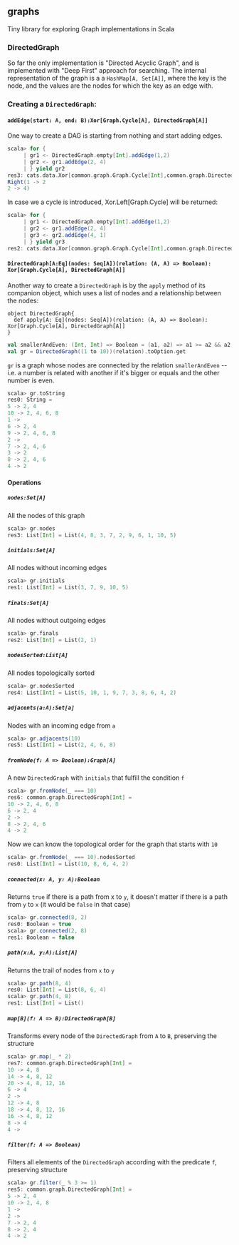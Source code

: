 ## graphs

Tiny library for exploring Graph implementations in Scala

### DirectedGraph
So far the only implementation is "Directed Acyclic Graph", and is implemented with "Deep First" approach for searching. The internal representation of the graph is a a `HashMap[A, Set[A]]`, where the key is the node, and the values are the nodes for which the key as an edge with.

### Creating a `DirectedGraph`:

#### `addEdge(start: A, end: B):Xor[Graph.Cycle[A], DirectedGraph[A]]`

One way to create a DAG is starting from nothing and start adding edges.

```scala
scala> for {
     | gr1 <- DirectedGraph.empty[Int].addEdge(1,2)
     | gr2 <- gr1.addEdge(2, 4)
     | } yield gr2
res3: cats.data.Xor[common.graph.Graph.Cycle[Int],common.graph.DirectedGraph[Int]] =
Right(1 -> 2
2 -> 4)
```

In case we a cycle is introduced, Xor.Left[Graph.Cycle] will be returned:

```scala
scala> for {
     | gr1 <- DirectedGraph.empty[Int].addEdge(1,2)
     | gr2 <- gr1.addEdge(2, 4)
     | gr3 <- gr2.addEdge(4, 1)
     | } yield gr3
res2: cats.data.Xor[common.graph.Graph.Cycle[Int],common.graph.DirectedGraph[Int]] = Left(Cycle(List(4, 1, 2, 4)))
```

#### `DirectedGraph[A:Eq](nodes: Seq[A])(relation: (A, A) => Boolean): Xor[Graph.Cycle[A], DirectedGraph[A]]`

Another way to create a `DirectedGraph` is by the `apply` method of its companion object, which uses a list of nodes and a relationship between the nodes:
```
object DirectedGraph{
  def apply[A: Eq](nodes: Seq[A])(relation: (A, A) => Boolean): Xor[Graph.Cycle[A], DirectedGraph[A]]
}
```

```scala
val smallerAndEven: (Int, Int) => Boolean = (a1, a2) => a1 >= a2 && a2 % 2 == 0
val gr = DirectedGraph((1 to 10))(relation).toOption.get
```

`gr` is a graph whose nodes are connected by the relation `smallerAndEven` -- i.e. a number is related with another if it's bigger or equals and the other number is even.

```scala
scala> gr.toString
res0: String =
5 -> 2, 4
10 -> 2, 4, 6, 8
1 ->
6 -> 2, 4
9 -> 2, 4, 6, 8
2 ->
7 -> 2, 4, 6
3 -> 2
8 -> 2, 4, 6
4 -> 2
```

#### Operations

##### `nodes:Set[A]`
All the nodes of this graph
```scala
scala> gr.nodes
res3: List[Int] = List(4, 8, 3, 7, 2, 9, 6, 1, 10, 5)
```

##### `initials:Set[A]`
All nodes without incoming edges
```scala
scala> gr.initials
res1: List[Int] = List(3, 7, 9, 10, 5)
```

##### `finals:Set[A]`
All nodes without outgoing edges
```scala
scala> gr.finals
res2: List[Int] = List(2, 1)
```


##### `nodesSorted:List[A]`
All nodes topologically sorted
```scala
scala> gr.nodesSorted
res4: List[Int] = List(5, 10, 1, 9, 7, 3, 8, 6, 4, 2)
```

##### `adjacents(a:A):Set[a]`
Nodes with an incoming edge from `a`
```scala
scala> gr.adjacents(10)
res5: List[Int] = List(2, 4, 6, 8)
```

##### `fromNode(f: A => Boolean):Graph[A]`
A new `DirectedGraph` with `initials` that fulfill the condition `f`
```scala
scala> gr.fromNode(_ === 10)
res6: common.graph.DirectedGraph[Int] =
10 -> 2, 4, 6, 8
6 -> 2, 4
2 ->
8 -> 2, 4, 6
4 -> 2
```

Now we can know the topological order for the graph that starts with `10`
```scala
scala> gr.fromNode(_ === 10).nodesSorted
res0: List[Int] = List(10, 8, 6, 4, 2)
```

##### `connected(x: A, y: A):Boolean`
Returns `true` if there is a path from x to `y`, it doesn't matter if there is a path from `y` to `x` (it would be `false` in that case)
```scala
scala> gr.connected(8, 2)
res0: Boolean = true
scala> gr.connected(2, 8)
res1: Boolean = false
```

##### `path(x:A, y:A):List[A]`
Returns the trail of nodes from `x` to `y`
```scala
scala> gr.path(8, 4)
res0: List[Int] = List(8, 6, 4)
scala> gr.path(4, 8)
res1: List[Int] = List()
```

##### `map[B](f: A => B):DirectedGraph[B]`
Transforms every node of the `DirectedGraph` from `A` to `B`, preserving the structure
```scala
scala> gr.map(_ * 2)
res7: common.graph.DirectedGraph[Int] =
10 -> 4, 8
14 -> 4, 8, 12
20 -> 4, 8, 12, 16
6 -> 4
2 ->
12 -> 4, 8
18 -> 4, 8, 12, 16
16 -> 4, 8, 12
8 -> 4
4 ->
```

##### `filter(f: A => Boolean)`
Filters all elements of the `DirectedGraph` according with the predicate `f`, preserving structure
```scala
scala> gr.filter(_ % 3 >= 1)
res5: common.graph.DirectedGraph[Int] =
5 -> 2, 4
10 -> 2, 4, 8
1 ->
2 ->
7 -> 2, 4
8 -> 2, 4
4 -> 2
```
